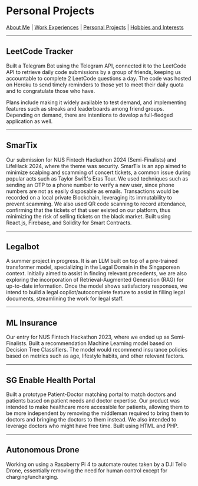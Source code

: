 # Personal Projects

[About Me](index.md) | [Work Experiences](work_experiences.md) | [Personal Projects](personal_projects.md) | [Hobbies and Interests](hobbies_interests.md)

---

## LeetCode Tracker

Built a Telegram Bot using the Telegram API, connected it to the LeetCode API to retrieve daily code submissions by a group of friends, keeping us accountable to complete 2 LeetCode questions a day. The code was hosted on Heroku to send timely reminders to those yet to meet their daily quota and to congratulate those who have.

Plans include making it widely available to test demand, and implementing features such as streaks and leaderboards among friend groups. Depending on demand, there are intentions to develop a full-fledged application as well.

---

## SmarTix

Our submission for NUS Fintech Hackathon 2024 (Semi-Finalists) and LifeHack 2024, where the theme was security. SmarTix is an app aimed to minimize scalping and scamming of concert tickets, a common issue during popular acts such as Taylor Swift's Eras Tour. We used techniques such as sending an OTP to a phone number to verify a new user, since phone numbers are not as easily disposable as emails. Transactions would be recorded on a local private Blockchain, leveraging its immutability to prevent scamming. We also used QR code scanning to record attendance, confirming that the tickets of that user existed on our platform, thus minimizing the risk of selling tickets on the black market. Built using React.js, Firebase, and Solidity for Smart Contracts.

---

## Legalbot

A summer project in progress. It is an LLM built on top of a pre-trained transformer model, specializing in the Legal Domain in the Singaporean context. Initially aimed to assist in finding relevant precedents, we are also exploring the incorporation of Retrieval-Augmented Generation (RAG) for up-to-date information. Once the model shows satisfactory responses, we intend to build a legal copilot/autocomplete feature to assist in filling legal documents, streamlining the work for legal staff.

---

## ML Insurance

Our entry for NUS Fintech Hackathon 2023, where we ended up as Semi-Finalists. Built a recommendation Machine Learning model based on Decision Tree Classifiers. The model would recommend insurance policies based on metrics such as age, lifestyle habits, and other relevant factors.

---

## SG Enable Health Portal

Built a prototype Patient-Doctor matching portal to match doctors and patients based on patient needs and doctor expertise. Our product was intended to make healthcare more accessible for patients, allowing them to be more independent by removing the middleman required to bring them to doctors and bringing the doctors to them instead. We also intended to leverage doctors who might have free time. Built using HTML and PHP.

---

## Autonomous Drone

Working on using a Raspberry Pi 4 to automate routes taken by a DJI Tello Drone, essentially removing the need for human control except for charging/uncharging.
